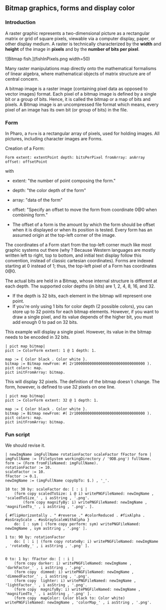 ## Bitmap graphics, forms and display color

### Introduction

A raster graphic represents a two-dimensional picture as a rectangular matrix or grid of square pixels, viewable via a computer display, paper, or other display medium. A raster is technically characterized by the **width** and **height** of the image in **pixels** and by the **number of bits per pixel**.

![Bitmap fish.](fishInPixels.png width=50)

Many raster manipulations map directly onto the mathematical formalisms of linear algebra, where mathematical objects of matrix structure are of central concern.

A bitmap image is a raster image (containing pixel data as opposed to vector images) format. Each pixel of a bitmap image is defined by a single bit or a group of bits. Hence, it is called the bitmap or a map of bits and pixels. A Bitmap image is an uncompressed file format which means, every pixel of an image has its own bit (or group of bits) in the file.

### Form

In Pharo, a `Form` is a rectangular array of pixels, used for holding images.  All pictures, including character images are Forms.

Creation of a Form:

```smalltalk
Form extent: extentPoint depth: bitsPerPixel fromArray: anArray offset: offsetPoint
```
with 

- extent: "the number of point composing the form."
- depth: "the color depth of the form"
- array: "data of the form"
- offset: "Specify an offset to move the form from coordinate 0@0 when combining form."

- The offset of a form is the amount by which the form should be offset when it is displayed or when its position is tested. Every form has an assumed origin at the top-left corner of the image. 

The coordinates of a Form start from the top-left corner much like most graphic systems out there (why ? Because Western languages are mostly written left to right, top to bottom, and initial text display follow this convention, instead of classic cartesian coordinates). 
Forms are indexed starting at 0 instead of 1; thus, the top-left pixel of a Form has coordinates 0@0.

The actual bits are held in a Bitmap, whose internal structure is different at each depth.
The supported color depths (in bits) are 1, 2, 4, 8, 16, and 32.

- If the depth is 32 bits, each element in the bitmap will represent one point.
- If you're only using 1 bits for color depth (2 possible colors), you can store up to 32 points for each bitmap elements. However, if you want to draw a single pixel, and its value depends of the higher bit, you must add enough 0 to pad on 32 bits.

This example will display a single pixel. However, its value in the bitmap needs to be encoded in 32 bits.

```smalltalk
| pict map bitmap|
pict := ColorForm extent: 1 @ 1 depth: 1.

map := { Color black . Color white }.
bitmap := Bitmap newFrom: #( 2r10000000000000000000000000000000 ).
pict colors: map.
pict initFromArray: bitmap.
```

This will display 32 pixels. The definition of the bitmap doesn´t change.
The form, however, is defined to use 32 pixels on one line.

```smalltalk
| pict map bitmap|
pict := ColorForm extent: 32 @ 1 depth: 1.

map := { Color black . Color white }.
bitmap := Bitmap newFrom: #( 2r10000000000000000000000000000000 ).
pict colors: map.
pict initFromArray: bitmap.
```

### Fun script

We should revise it. 
```
| newImgName imgFullName rotationFactor scaleFactor fFactor form |
imgFullName := (FileSystem workingDirectory / '9DB.png') fullName.
form := (Form fromFileNamed: imgFullName).
rotationFactor := 10.
scaleFactor := 10.
fFactor := 0.1.
newImgName := (imgFullName copyUpTo: $.) , '_'.

10 to: 30 by: scaleFactor do: [ : i |
	(form copy scaledToSize: i @ i) writePNGFileNamed: newImgName , 'scaledToSize_' , i asString , '.png'.
		(form copy magnifyBy: i) writePNGFileNamed: newImgName , 'magnifiedTo_' , i asString , '.png'. ].

{ #flipHorizontally . " #reverse ." #colorReduced . #fixAlpha . #asGrayScale . #asGrayScaleWithAlpha } 
	do: [ : sym | (form copy perform: sym) writePNGFileNamed: newImgName , sym asString , '.png' ].

1 to: 90 by: rotationFactor 
	do: [ : i | (form copy rotateBy: i) writePNGFileNamed: newImgName , 'rotateBy_' , i asString , '.png' ].


0 to: 1 by: fFactor do: [ : i | 
	(form copy darker: i) writePNGFileNamed: newImgName , 'darkFactor_' , i asString , '.png'.
	(form copy  dimmed: i) writePNGFileNamed: newImgName , 'dimmedFactor_' , i asString , '.png'.
	(form copy  lighter: i) writePNGFileNamed: newImgName , 'lightFactor_' , i asString , '.png'.
	(form copy  magnifyBy: i) writePNGFileNamed: newImgName , 'magnifiedTo_' , i asString , '.png' ].
	(form copy  mapColor: Color black to: Color white) writePNGFileNamed: newImgName , 'colorMap_' , i asString , '.png'.
```
